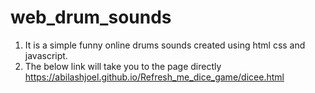 # web_drum_sounds
1. It is a simple funny online drums sounds created using html css and javascript.
2. The below link will take you to the page directly https://abilashjoel.github.io/Refresh_me_dice_game/dicee.html
